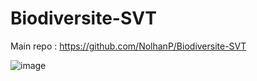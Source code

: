 # Biodiversite-SVT

Main repo : https://github.com/NolhanP/Biodiversite-SVT

![image](https://user-images.githubusercontent.com/70480609/154517973-f7cd7540-6fe9-4878-a41a-6e55c017a079.png)

